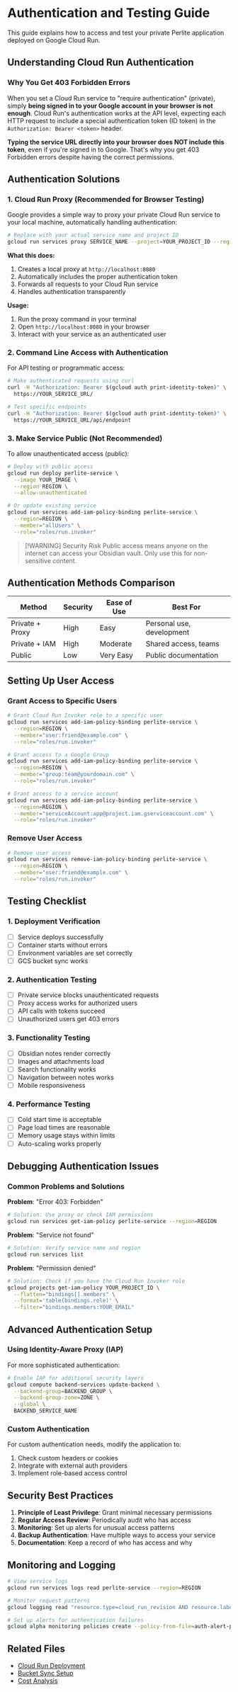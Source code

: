 # Authentication and Testing Guide

This guide explains how to access and test your private Perlite application deployed on Google Cloud Run.

## Understanding Cloud Run Authentication

### Why You Get 403 Forbidden Errors

When you set a Cloud Run service to "require authentication" (private), simply **being signed in to your Google account in your browser is not enough**. Cloud Run's authentication works at the API level, expecting each HTTP request to include a special authentication token (ID token) in the `Authorization: Bearer <token>` header.

**Typing the service URL directly into your browser does NOT include this token**, even if you're signed in to Google. That's why you get 403 Forbidden errors despite having the correct permissions.

## Authentication Solutions

### 1. Cloud Run Proxy (Recommended for Browser Testing)

Google provides a simple way to proxy your private Cloud Run service to your local machine, automatically handling authentication:

```bash
# Replace with your actual service name and project ID
gcloud run services proxy SERVICE_NAME --project=YOUR_PROJECT_ID --region=REGION
```

**What this does:**
1. Creates a local proxy at `http://localhost:8080`
2. Automatically includes the proper authentication token
3. Forwards all requests to your Cloud Run service
4. Handles authentication transparently

**Usage:**
1. Run the proxy command in your terminal
2. Open `http://localhost:8080` in your browser
3. Interact with your service as an authenticated user

### 2. Command Line Access with Authentication

For API testing or programmatic access:

```bash
# Make authenticated requests using curl
curl -H "Authorization: Bearer $(gcloud auth print-identity-token)" \
  https://YOUR_SERVICE_URL/

# Test specific endpoints
curl -H "Authorization: Bearer $(gcloud auth print-identity-token)" \
  https://YOUR_SERVICE_URL/api/endpoint
```

### 3. Make Service Public (Not Recommended)

To allow unauthenticated access (public):

```bash
# Deploy with public access
gcloud run deploy perlite-service \
  --image YOUR_IMAGE \
  --region REGION \
  --allow-unauthenticated

# Or update existing service
gcloud run services add-iam-policy-binding perlite-service \
  --region=REGION \
  --member="allUsers" \
  --role="roles/run.invoker"
```

> [!WARNING] Security Risk
> Public access means anyone on the internet can access your Obsidian vault. Only use this for non-sensitive content.

## Authentication Methods Comparison

| Method | Security | Ease of Use | Best For |
|--------|----------|-------------|----------|
| Private + Proxy | High | Easy | Personal use, development |
| Private + IAM | High | Moderate | Shared access, teams |
| Public | Low | Very Easy | Public documentation |

## Setting Up User Access

### Grant Access to Specific Users

```bash
# Grant Cloud Run Invoker role to a specific user
gcloud run services add-iam-policy-binding perlite-service \
  --region=REGION \
  --member="user:friend@example.com" \
  --role="roles/run.invoker"

# Grant access to a Google Group
gcloud run services add-iam-policy-binding perlite-service \
  --region=REGION \
  --member="group:team@yourdomain.com" \
  --role="roles/run.invoker"

# Grant access to a service account
gcloud run services add-iam-policy-binding perlite-service \
  --region=REGION \
  --member="serviceAccount:app@project.iam.gserviceaccount.com" \
  --role="roles/run.invoker"
```

### Remove User Access

```bash
# Remove user access
gcloud run services remove-iam-policy-binding perlite-service \
  --region=REGION \
  --member="user:friend@example.com" \
  --role="roles/run.invoker"
```

## Testing Checklist

### 1. Deployment Verification
- [ ] Service deploys successfully
- [ ] Container starts without errors
- [ ] Environment variables are set correctly
- [ ] GCS bucket sync works

### 2. Authentication Testing
- [ ] Private service blocks unauthenticated requests
- [ ] Proxy access works for authorized users
- [ ] API calls with tokens succeed
- [ ] Unauthorized users get 403 errors

### 3. Functionality Testing
- [ ] Obsidian notes render correctly
- [ ] Images and attachments load
- [ ] Search functionality works
- [ ] Navigation between notes works
- [ ] Mobile responsiveness

### 4. Performance Testing
- [ ] Cold start time is acceptable
- [ ] Page load times are reasonable
- [ ] Memory usage stays within limits
- [ ] Auto-scaling works properly

## Debugging Authentication Issues

### Common Problems and Solutions

**Problem**: "Error 403: Forbidden"
```bash
# Solution: Use proxy or check IAM permissions
gcloud run services get-iam-policy perlite-service --region=REGION
```

**Problem**: "Service not found"
```bash
# Solution: Verify service name and region
gcloud run services list
```

**Problem**: "Permission denied"
```bash
# Solution: Check if you have the Cloud Run Invoker role
gcloud projects get-iam-policy YOUR_PROJECT_ID \
  --flatten="bindings[].members" \
  --format='table(bindings.role)' \
  --filter="bindings.members:YOUR_EMAIL"
```

## Advanced Authentication Setup

### Using Identity-Aware Proxy (IAP)

For more sophisticated authentication:

```bash
# Enable IAP for additional security layers
gcloud compute backend-services update-backend \
  --backend-group=BACKEND_GROUP \
  --backend-group-zone=ZONE \
  --global \
  BACKEND_SERVICE_NAME
```

### Custom Authentication

For custom authentication needs, modify the application to:
1. Check custom headers or cookies
2. Integrate with external auth providers
3. Implement role-based access control

## Security Best Practices

1. **Principle of Least Privilege**: Grant minimal necessary permissions
2. **Regular Access Review**: Periodically audit who has access
3. **Monitoring**: Set up alerts for unusual access patterns
4. **Backup Authentication**: Have multiple ways to access your service
5. **Documentation**: Keep a record of who has access and why

## Monitoring and Logging

```bash
# View service logs
gcloud run services logs read perlite-service --region=REGION

# Monitor request patterns
gcloud logging read "resource.type=cloud_run_revision AND resource.labels.service_name=perlite-service"

# Set up alerts for authentication failures
gcloud alpha monitoring policies create --policy-from-file=auth-alert-policy.yaml
```

## Related Files
- [Cloud Run Deployment](DeploycloudRun.md)
- [Bucket Sync Setup](BucketSync.md)
- [Cost Analysis](cloudcost.md)